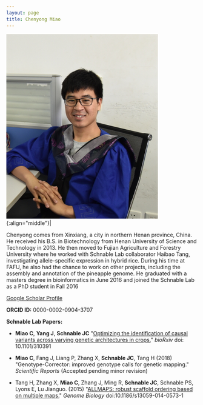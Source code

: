 ```yaml
---
layout: page
title: Chenyong Miao
---
```


<script type='text/javascript' src='https://d1bxh8uas1mnw7.cloudfront.net/assets/embed.js'></script>

![Chenyong Miao](/images/People_Images/Miao_Small.jpg){:align="middle"}|

Chenyong comes from Xinxiang, a city in northern Henan province, China. He received his B.S. in Biotechnology from Henan University of Science and Technology in 2013. He then moved to Fujian Agriculture and Forestry University where he worked with Schnable Lab collaborator Haibao Tang, investigating allele-specific expression in hybrid rice. During his time at FAFU, he also had the chance to work on other projects, including the assembly and annotation of the pineapple genome. He graduated with a masters degree in bioinformatics in June 2016 and joined the Schnable Lab as a PhD student in Fall 2016

[Google Scholar Profile](https://scholar.google.com/citations?user=IQOpemkAAAAJ )

**ORCID ID:** 0000-0002-0904-3707

**Schnable Lab Papers:**

* **Miao C**, **Yang J**, **Schnable JC** "[Optimizing the identification of causal variants across varying genetic architectures in crops.](https://doi.org/10.1101/310391)" <i>bioRxiv</i> doi: 10.1101/310391 
<div data-badge-type="2" data-doi="10.1101/310391" data-hide-no-mentions="true" data-hide-less-than="5" class="altmetric-embed"></div>

* <b>Miao C</b>, Fang J, Liang P, Zhang X, <b>Schnable JC</b>, Tang H (2018) "Genotype-Corrector: improved genotype calls for genetic mapping." <i>Scientific Reports</i> (Accepted pending minor revision)
<div data-badge-type="2" data-doi="Pubs/Sruti_KDD_FEWS.pd" data-hide-no-mentions="true" data-hide-less-than="5" class="altmetric-embed"></div>

* Tang H, Zhang X, <b>Miao C</b>, Zhang J, Ming R, <b>Schnable JC</b>, Schnable PS, Lyons E, Lu Jianguo. (2015) "<a href="http://dx.doi.org/10.1186/s13059-014-0573-1">ALLMAPS: robust scaffold ordering based on multiple maps.</a>" <i>Genome Biology</i> doi:10.1186/s13059-014-0573-1